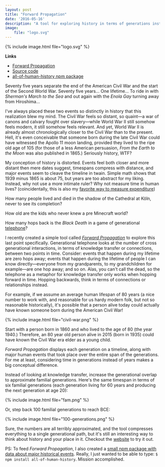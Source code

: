 ```yaml
---
layout: post
title: "Forward Propagation"
date: '2016-05-16'
description: "A tool for exploring history in terms of generations instead of years"
image:
    file: "logo.svg"
---
```


{% include image.html file="logo.svg" %}

**Links**

* [Forward Propagation][forward]
* [Source code][source]
* [all-of-human-history npm package][history]

Seventy five years separate the end of the American Civil War and the start of the Second World War. Seventy five years... One lifetime... To ride in with *Sherman's March to the Sea* and out again with the *Enola Gay* turning away from Hiroshima...

I've always placed these two events so distinctly in history that this realization blew my mind. The Civil War feels so distant, so quaint—a war of canons and calvary fought over slavery—while World War II still somehow feels modern, it still somehow feels relevant. And yet, World War II is already almost chronologically closer to the Civil War than to the present. Hell, it's even conceivable that someone born during the late Civil War could have witnessed the Apollo 11 moon landing, provided they lived to the ripe old age of 105 (for those of a less American persuasion, *From the Earth to the Moon* was also published in 1865.) Seriously history, WTF?

My conception of history is distorted. Events feel both closer and more distant then mere dates suggest, timespans compress with distance, and major events seem to cleave the timeline in twain. Simple math shows that 1939 minus 1865 is about 75, but years are too abstract for my liking. Instead, why not use a more intimate ruler? Why not measure time in human lives? (coincidentally, this is also my [favorite way to measure expenditure](/staying-alive/))

How many people lived and died in the shadow of the Cathedral at Köln, never to see its completion?

How old are the kids who never knew a pre Minecraft world?

How many hops back is the *Black Death* in a game of generational [telephone](https://en.wikipedia.org/wiki/Chinese_whispers)?

I recently created a simple tool called *[Forward Propagation][forward]* to explore this last point specifically. Generational telephone looks at the number of cross generational interactions, in terms of knowledge transfer or connections, between two points in time. Consider: events that happen during my lifetime are zero hops away; events that happen during the lifetime of people I can know directly—everyone from my grandparents, to my grandchildren for example—are one hop away; and so on. Alas, you can't call the dead, so the telephone as a metaphor for knowledge transfer only works when hopping forward in time. Hopping backwards, think in terms of connections or relationships instead.

For example, if we assume an average human lifespan of 80 years (a nice number to work with, and reasonable for us hardy modern folk, but not so reasonable historically), it's possible that a person alive today could actually have known someone born during the American Civil War!

{% include image.html file="civil-war.png" %}

Start with a person born in 1860 and who lived to the age of 80 (the year 1940.) Therefore, an 80 year old person alive in 2015 (born in 1935) could have known the Civil War era elder as a young child.

*Forward Propagation* displays each generation on a timeline, along with major human events that took place over the entire span of the generations. For me at least, considering time in generations instead of years makes a big conceptual difference. 

Instead of looking at knowledge transfer, increase the generational overlap to approximate familial generations. Here's the same timespan in terms of six familial generations (each generation living for 60 years and producing the next generation at age 20):

{% include image.html file="fam.png" %}


Or, step back 100 familial generations to reach BCE:

{% include image.html file="100-generations.png" %}


Sure, the numbers are all terribly approximated, and the tool compresses everything to a single generational path, but it's still an interesting way to think about history and your place in it. Checkout the [website][forward] to try it out.

PS: To feed *Forward Propagation*, I also created a [small npm package with data about major historical events][history]. Really, I just wanted to be able to type: `$ npm install all-of-human-history`. Mission accomplished.


[forward]: http://mattbierner.github.io/forward-propagation/
[history]: https://github.com/mattbierner/all-of-human-history
[source]: https://github.com/mattbierner/forward-propagation
